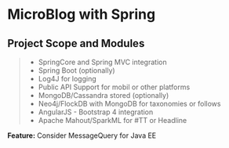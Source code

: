 
MicroBlog with Spring
===================

Project Scope and Modules
----------------------------------------
>- SpringCore and Spring MVC  integration
>- Spring Boot (optionally)
>- Log4J for logging
>- Public API Support for mobil or other platforms
>- MongoDB/Cassandra stored (optionally)
>- Neo4j/FlockDB with MongoDB for taxonomies or follows
>- AngularJS - Bootstrap 4 integration
>- Apache Mahout/SparkML for #TT or Headline

**Feature:** Consider MessageQuery for Java EE